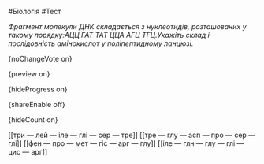 #Біологія #Тест

*Фрагмент молекули ДНК складається з нуклеотидів, розташованих у такому порядку:АЦЦ ГАТ ТАТ ЦЦА АГЦ ТГЦ.Укажіть склад і послідовність амінокислот у поліпептидному ланцюзі.*

{noChangeVote on}

{preview on}

{hideProgress on}

{shareEnable off}

{hideCount on}

[[три — лей — іле — глі — сер — тре]]
[[тре — глу — асп — про — сер — глі]]
[[фен — про — мет — гіс — арг — глу]]
[[іле — глн — глу — глі — цис — арг]]
